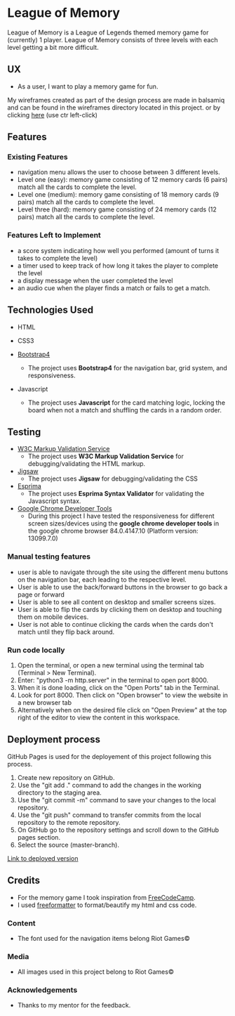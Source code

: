 # League of Memory

League of Memory is a League of Legends themed memory game for (currently) 1 player.
League of Memory consists of three levels with each level getting a bit more difficult.

## UX

- As a user, I want to play a memory game for fun.

My wireframes created as part of the design process are made in balsamiq and can be found in the wireframes directory located in this project. or by clicking [here](./wireframes/wireframe.pdf) (use ctr left-click)

## Features

### Existing Features

- navigation menu allows the user to choose between 3 different levels.
- Level one (easy): memory game consisting of 12 memory cards (6 pairs) match all the cards to complete the level.
- Level one (medium): memory game consisting of 18 memory cards (9 pairs) match all the cards to complete the level.
- Level three (hard): memory game consisting of 24 memory cards (12 pairs) match all the cards to complete the level.

### Features Left to Implement

- a score system indicating how well you performed (amount of turns it takes to complete the level)
- a timer used to keep track of how long it takes the player to complete the level
- a display message when the user completed the level
- an audio cue when the player finds a match or fails to get a match.

## Technologies Used

- HTML

- CSS3

- [Bootstrap4](https://getbootstrap.com/)
  - The project uses **Bootstrap4** for the navigation bar, grid system, and responsiveness.
- Javascript
  - The project uses **Javascript** for the card matching logic, locking the board when not a match and shuffling the cards in a random order.

## Testing

- [W3C Markup Validation Service](https://validator.w3.org/#validate_by_uri)
  - The project uses **W3C Markup Validation Service** for debugging/validating the HTML markup.
- [Jigsaw](https://jigsaw.w3.org/css-validator/)
  - The project uses **Jigsaw** for debugging/validating the CSS
- [Esprima](https://esprima.org/demo/validate.html)
  - The project uses **Esprima Syntax Validator** for validating the Javascript syntax.
- [Google Chrome Developer Tools](https://www.google.nl/intl/nl/chrome/) 
  - During this project I have tested the responsiveness for different screen sizes/devices using the **google chrome developer tools** in the google chrome browser 84.0.4147.10 (Platform version: 13099.7.0)

### Manual testing features

- user is able to navigate through the site using the different menu buttons on the navigation bar, each leading to the respective level.
- User is able to use the back/forward buttons in the browser to go back a page or forward
- User is able to see all content on desktop and smaller screens sizes.
- User is able to flip the cards by clicking them on desktop and touching them on mobile devices.
- User is not able to continue clicking the cards when the cards don't match until they flip back around.

### Run code locally

1. Open the terminal, or open a new terminal using the terminal tab (Terminal > New Terminal).
2. Enter: "python3 -m http.server" in the terminal to open port 8000.
3. When it is done loading, click on the "Open Ports" tab in the Terminal.
4. Look for port 8000. Then click on "Open browser" to view the website in a new browser tab
5. Alternatively when on the desired file click on "Open Preview" at the top right of the editor to view the content in this workspace.

## Deployment process

GitHub Pages is used for the deployement of this project following this process.

1. Create new repository on GitHub.
2. Use the "git add ." command to add the changes in the working directory to the staging area.
3. Use the "git commit -m" command to save your changes to the local repository.
4. Use the "git push" command to transfer commits from the local repository to the remote repository.
5. On GitHub go to the repository settings and scroll down to the GitHub pages section.
6. Select the source (master-branch).

[Link to deployed version](https://kris965.github.io/league-of-memory/)

## Credits

- For the memory game I took inspiration from [FreeCodeCamp](https://www.freecodecamp.org).
- I used [freeformatter](https://www.freeformatter.com/) to format/beautify my html and css code.

### Content

- The font used for the navigation items belong Riot Games©

### Media

- All images used in this project belong to Riot Games©

### Acknowledgements

- Thanks to my mentor for the feedback.
